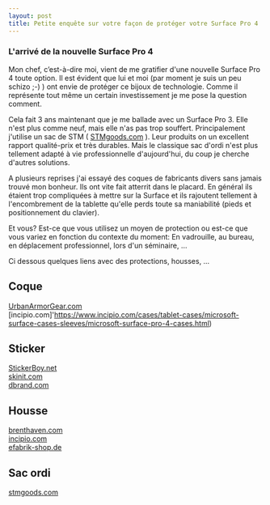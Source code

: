 ```yaml
---
layout: post
title: Petite enquête sur votre façon de protéger votre Surface Pro 4  
---  
```

### L'arrivé de la nouvelle Surface Pro 4  
Mon chef, c’est-à-dire moi, vient de me gratifier d'une nouvelle Surface Pro 4 toute option. Il est évident que lui et moi (par moment je suis un peu schizo ;-) ) ont envie de protéger ce bijoux de technologie. Comme il représente tout même un certain investissement je me pose la question comment.  
  
Cela fait 3 ans maintenant que je me ballade avec un Surface Pro 3. Elle n'est plus comme neuf, mais elle n'as pas trop souffert. Principalement j'utilise un sac de STM ( [STMgoods.com](https://www.stmgoods.com/) ). Leur produits on un excellent rapport qualité-prix et très durables. Mais le classique sac d'ordi n'est plus tellement adapté à vie professionnelle d'aujourd'hui, du coup je cherche d'autres solutions.  
  
A plusieurs reprises j'ai essayé des coques de fabricants divers sans jamais trouvé mon bonheur. Ils ont vite fait atterrit dans le placard. En général ils étaient trop compliquées à mettre sur la Surface et ils rajoutent tellement à l'encombrement de la tablette qu'elle perds toute sa maniabilité (pieds et positionnement du clavier).  
  
Et vous? Est-ce que vous utilisez un moyen de protection ou est-ce que vous variez en fonction du contexte du moment: En vadrouille, au bureau, en déplacement professionnel, lors d'un séminaire, …  
  
Ci dessous quelques liens avec des protections, housses, …  
  
## Coque  
[UrbanArmorGear.com](https://fr.urbanarmorgear.com/collections/surface-pro-4-cases/products/microsoft-surface-pro-4-case?variant=5972842820)  
[incipio.com]'https://www.incipio.com/cases/tablet-cases/microsoft-surface-cases-sleeves/microsoft-surface-pro-4-cases.html)  
  
## Sticker  
[StickerBoy.net](https://www.stickerboy.net/collections/microsoft-surface-pro-4-skin-collection)   
[skinit.com](https://www.skinit.com/device-skins/tablet-skins/microsoft/surface-pro-4)   
[dbrand.com](https://dbrand.com/shop/surface-pro-4)   
  
## Housse  
[brenthaven.com](https://www.brenthaven.com/tablet/microsoft-surface-cases  )  
[incipio.com](https://www.incipio.com/ces2016/ces-microsoft-surface-cases/roosevelt-slim-folio-microsoft-surface-pro-3.html  )  
[efabrik-shop.de](https://www.efabrik-shop.de/fuer-microsoft/efabrik-huelle-fuer-microsoft-surface-pro-4-schutz-case-cover-sleeve-filz-dunkelgrau/a-5854/  )  
  
## Sac ordi  
[stmgoods.com](https://www.stmgoods.com/bags-for-macbook/macbook-13-inch-bags/  )
